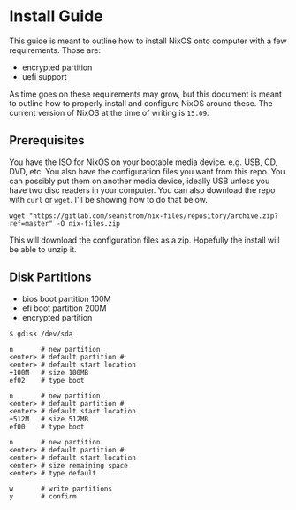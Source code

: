# Install Guide

This guide is meant to outline how to install NixOS onto computer with a few requirements.
Those are:

* encrypted partition
* uefi support

As time goes on these requirements may grow, but this document is meant to outline how to properly install and configure NixOS around these. The current version of NixOS at the time of writing is `15.09`.

## Prerequisites

You have the ISO for NixOS on your bootable media device. e.g. USB, CD, DVD, etc.
You also have the configuration files you want from this repo. You can possibly put them on another media device, ideally USB unless you have two disc readers in your computer. You can also download the repo with `curl` or `wget`. I'll be showing how to do that below.

```shell
wget "https://gitlab.com/seanstrom/nix-files/repository/archive.zip?ref=master" -O nix-files.zip
```

This will download the configuration files as a zip. Hopefully the install will be able to unzip it.

## Disk Partitions

* bios boot partition 100M
* efi boot partition 200M
* encrypted partition

```
$ gdisk /dev/sda

n       # new partition
<enter> # default partition #
<enter> # default start location
+100M   # size 100MB
ef02    # type boot

n       # new partition
<enter> # default partition #
<enter> # default start location
+512M   # size 512MB
ef00    # type boot

n       # new partition
<enter> # default partition #
<enter> # default start location
<enter> # size remaining space
<enter> # type default

w       # write partitions
y       # confirm
```

```


